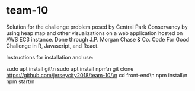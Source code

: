 # team-10

Solution for the challenge problem posed by Central Park Conservancy by using heap map and other visualizations on a web application hosted on AWS EC3 instance. Done through J.P. Morgan Chase & Co. Code For Good Challenge in R, Javascript, and React.

Instructions for installation and use:

sudo apt install git\n
sudo apt install npm\n
git clone https://github.com/jerseycity2018/team-10/\n
cd front-end\n
npm install\n
npm start\n

